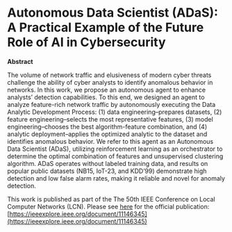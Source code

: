 # Autonomous Data Scientist (ADaS): A Practical Example of the Future Role of AI in Cybersecurity
**Abstract**

The volume of network traffic and elusiveness of modern cyber threats challenge the ability of cyber analysts to identify anomalous behavior in networks. In this work, we propose an autonomous agent to enhance analysts’ detection capabilities. To this end, we designed an agent to analyze feature-rich network traffic by autonomously executing the Data Analytic Development Process: (1) data engineering–prepares datasets, (2) feature engineering–selects the most representative features, (3) model engineering–chooses the best algorithm-feature combination, and (4) analytic deployment–applies the optimized analytic to the dataset and identifies anomalous behavior. We refer to this agent as an Autonomous Data Scientist (ADaS), utilizing reinforcement learning as an orchestrator to determine the optimal combination of features and unsupervised clustering algorithm. ADaS operates without labeled training data, and results on popular public datasets (NB15, IoT-23, and KDD’99) demonstrate high detection and low false alarm rates, making it reliable and novel for anomaly detection.

This work is published as part of the The 50th IEEE Conference on Local Computer Networks (LCN). Please see [here](https://ieeexplore.ieee.org/document/11146345) for the official publication: [https://ieeexplore.ieee.org/document/11146345](https://ieeexplore.ieee.org/document/11146345)
